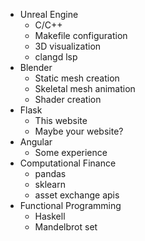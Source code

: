 - Unreal Engine 
    - C/C++
    - Makefile configuration
    - 3D visualization
    - clangd lsp
- Blender
    - Static mesh creation
    - Skeletal mesh animation
    - Shader creation
- Flask
    - This website
    - Maybe your website?
- Angular 
    - Some experience 
- Computational Finance 
    - pandas
    - sklearn
    - asset exchange apis 
- Functional Programming 
    - Haskell
    - Mandelbrot set
